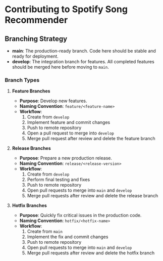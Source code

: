 # Contributing to Spotify Song Recommender

## Branching Strategy

- **main**: The production-ready branch. Code here should be stable and ready for deployment.
- **develop**: The integration branch for features. All completed features should be merged here before moving to `main`.

### Branch Types

1. **Feature Branches**
   - **Purpose**: Develop new features.
   - **Naming Convention**: `feature/<feature-name>`
   - **Workflow**:
     1. Create from `develop`
     2. Implement feature and commit changes
     3. Push to remote repository
     4. Open a pull request to merge into `develop`
     5. Merge pull request after review and delete the feature branch

2. **Release Branches**
   - **Purpose**: Prepare a new production release.
   - **Naming Convention**: `release/<release-version>`
   - **Workflow**:
     1. Create from `develop`
     2. Perform final testing and fixes
     3. Push to remote repository
     4. Open pull requests to merge into `main` and `develop`
     5. Merge pull requests after review and delete the release branch

3. **Hotfix Branches**
   - **Purpose**: Quickly fix critical issues in the production code.
   - **Naming Convention**: `hotfix/<hotfix-name>`
   - **Workflow**:
     1. Create from `main`
     2. Implement the fix and commit changes
     3. Push to remote repository
     4. Open pull requests to merge into `main` and `develop`
     5. Merge pull requests after review and delete the hotfix branch
